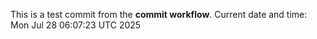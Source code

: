 This is a test commit from the **commit workflow**.
Current date and time: Mon Jul 28 06:07:23 UTC 2025

